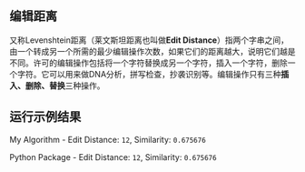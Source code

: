 ## 编辑距离
又称Levenshtein距离（莱文斯坦距离也叫做**Edit Distance**）指两个字串之间，由一个转成另一个所需的最少编辑操作次数，如果它们的距离越大，说明它们越是不同。许可的编辑操作包括将一个字符替换成另一个字符，插入一个字符，删除一个字符。它可以用来做DNA分析，拼写检查，抄袭识别等。编辑操作只有三种**插入、删除、替换**三种操作。

## 运行示例结果
My Algorithm - Edit Distance: `12`, Similarity: `0.675676`

Python Package - Edit Distance: `12`, Similarity: `0.675676`
